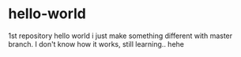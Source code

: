 # hello-world
1st repository hello world
i just make something different with master branch. I don't know how it works, still learning.. hehe
